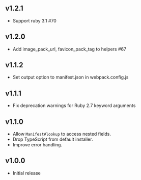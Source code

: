## v1.2.1

- Support ruby 3.1 #70

## v1.2.0

- Add image_pack_url, favicon_pack_tag to helpers #67

## v1.1.2

- Set output option to manifest.json in webpack.config.js

## v1.1.1

- Fix deprecation warnings for Ruby 2.7 keyword arguments

## v1.1.0

- Allow `Manifest#lookup` to access nested fields.
- Drop TypeScript from default installer.
- Improve error handling.

## v1.0.0

- Initial release
